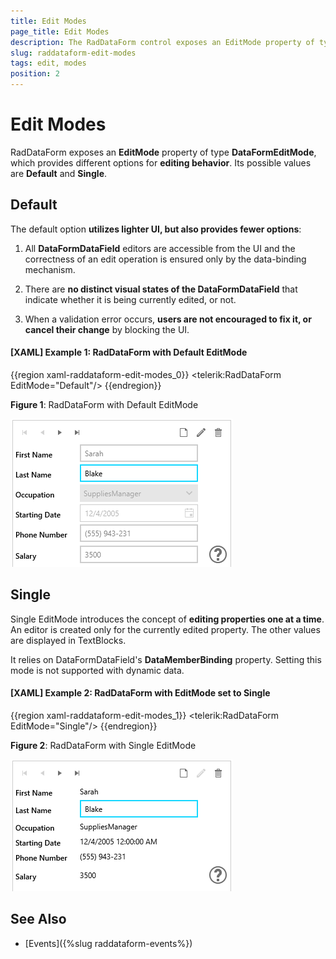 ```yaml
---
title: Edit Modes
page_title: Edit Modes
description: The RadDataForm control exposes an EditMode property of type DataFormEditMode, which provides different options for its editing behavior.
slug: raddataform-edit-modes
tags: edit, modes
position: 2
---
```


# Edit Modes

RadDataForm exposes an __EditMode__ property of type __DataFormEditMode__, which provides different options for __editing behavior__. Its possible values are **Default** and **Single**.

## Default

The default option __utilizes lighter UI, but also provides fewer options__: 

1. All __DataFormDataField__ editors are accessible from the UI and the correctness of an edit operation is ensured only by the data-binding mechanism.

2. There are __no distinct visual states of the DataFormDataField__ that indicate whether it is being currently edited, or not.

3. When a validation error occurs, __users are not encouraged to fix it, or cancel their change__ by blocking the UI.

#### __[XAML] Example 1: RadDataForm with Default EditMode__

{{region xaml-raddataform-edit-modes_0}}
	<telerik:RadDataForm EditMode="Default"/>
{{endregion}}

__Figure 1__: RadDataForm with Default EditMode

![RadDataForm with Default EditMode](images/raddataform-default-editmode.png)

## Single

Single EditMode introduces the concept of __editing properties one at a time__. An editor is created only for the currently edited property. The other values are displayed in TextBlocks.

It relies on DataFormDataField's **DataMemberBinding** property. Setting this mode is not supported with dynamic data.

#### __[XAML] Example 2: RadDataForm with EditMode set to Single__

{{region xaml-raddataform-edit-modes_1}}
	<telerik:RadDataForm EditMode="Single"/>
{{endregion}}

__Figure 2__: RadDataForm with Single EditMode

![RadDataForm with Single EditMode](images/raddataform-single-editmode.png)
          
## See Also

* [Events]({%slug raddataform-events%})